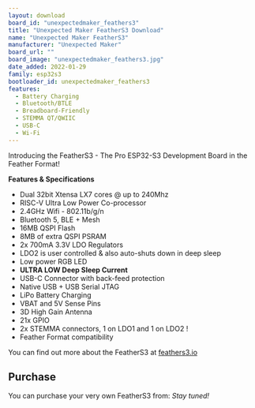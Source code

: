 ```yaml
---
layout: download
board_id: "unexpectedmaker_feathers3"
title: "Unexpected Maker FeatherS3 Download"
name: "Unexpected Maker FeatherS3"
manufacturer: "Unexpected Maker"
board_url: ""
board_image: "unexpectedmaker_feathers3.jpg"
date_added: 2022-01-29
family: esp32s3
bootloader_id: unexpectedmaker_feathers3
features:
  - Battery Charging
  - Bluetooth/BTLE
  - Breadboard-Friendly
  - STEMMA QT/QWIIC
  - USB-C
  - Wi-Fi
---
```


Introducing the FeatherS3 - The Pro ESP32-S3 Development Board in the Feather Format!

**Features & Specifications**
- Dual 32bit Xtensa LX7 cores @ up to 240Mhz
- RISC-V Ultra Low Power Co-processor
- 2.4GHz Wifi - 802.11b/g/n
- Bluetooth 5, BLE + Mesh
- 16MB QSPI Flash
- 8MB of extra QSPI PSRAM
- 2x 700mA 3.3V LDO Regulators
- LDO2 is user controlled & also auto-shuts down in deep sleep
- Low power RGB LED
- **ULTRA LOW Deep Sleep Current**
- USB-C Connector with back-feed protection
- Native USB + USB Serial JTAG
- LiPo Battery Charging
- VBAT and 5V Sense Pins
- 3D High Gain Antenna
- 21x GPIO
- 2x STEMMA connectors, 1 on LDO1 and 1 on LDO2 !
- Feather Format compatibility

You can find out more about the FeatherS3 at [feathers3.io](https://feathers3.io)

## Purchase
You can purchase your very own FeatherS3 from:
*Stay tuned!*
